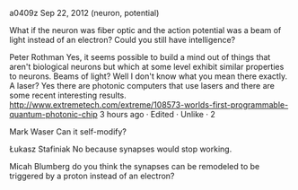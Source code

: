 a0409z
Sep 22, 2012
(neuron, potential)

What if the neuron was fiber optic and the action potential was a beam of light instead of an electron? Could you still have intelligence?

Peter Rothman
Yes, it seems possible to build a mind out of things that aren't biological neurons but which at some level exhibit similar properties to neurons. 
Beams of light? Well I don't know what you mean there exactly. A laser? Yes there are photonic computers that use lasers and there are some recent interesting results.
http://www.extremetech.com/extreme/108573-worlds-first-programmable-quantum-photonic-chip
3 hours ago · Edited · Unlike · 2

Mark Waser
Can it self-modify?

Łukasz Stafiniak
No because synapses would stop working.

Micah Blumberg
do you think the synapses can be remodeled to be triggered by a proton instead of an electron?
